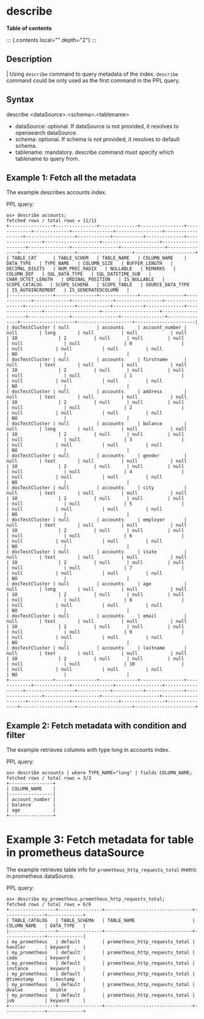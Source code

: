 # describe

**Table of contents**

::: {.contents local="" depth="2"}
:::

## Description

| Using `describe` command to query metadata of the index. `describe`
  command could be only used as the first command in the PPL query.

## Syntax

describe \<dataSource\>.\<schema\>.\<tablename\>

-   dataSource: optional. If dataSource is not provided, it resolves to
    opensearch dataSource.
-   schema: optional. If schema is not provided, it resolves to default
    schema.
-   tablename: mandatory. describe command must specify which tablename
    to query from.

## Example 1: Fetch all the metadata

The example describes accounts index.

PPL query:

    os> describe accounts;
    fetched rows / total rows = 11/11
    +----------------+---------------+--------------+----------------+-------------+-------------+---------------+-----------------+------------------+------------------+------------+-----------+--------------+-----------------+--------------------+---------------------+--------------------+---------------+-----------------+----------------+---------------+--------------------+--------------------+----------------------+
    | TABLE_CAT      | TABLE_SCHEM   | TABLE_NAME   | COLUMN_NAME    | DATA_TYPE   | TYPE_NAME   | COLUMN_SIZE   | BUFFER_LENGTH   | DECIMAL_DIGITS   | NUM_PREC_RADIX   | NULLABLE   | REMARKS   | COLUMN_DEF   | SQL_DATA_TYPE   | SQL_DATETIME_SUB   | CHAR_OCTET_LENGTH   | ORDINAL_POSITION   | IS_NULLABLE   | SCOPE_CATALOG   | SCOPE_SCHEMA   | SCOPE_TABLE   | SOURCE_DATA_TYPE   | IS_AUTOINCREMENT   | IS_GENERATEDCOLUMN   |
    |----------------+---------------+--------------+----------------+-------------+-------------+---------------+-----------------+------------------+------------------+------------+-----------+--------------+-----------------+--------------------+---------------------+--------------------+---------------+-----------------+----------------+---------------+--------------------+--------------------+----------------------|
    | docTestCluster | null          | accounts     | account_number | null        | long        | null          | null            | null             | 10               | 2          | null      | null         | null            | null               | null                | 0                  |               | null            | null           | null          | null               | NO                 |                      |
    | docTestCluster | null          | accounts     | firstname      | null        | text        | null          | null            | null             | 10               | 2          | null      | null         | null            | null               | null                | 1                  |               | null            | null           | null          | null               | NO                 |                      |
    | docTestCluster | null          | accounts     | address        | null        | text        | null          | null            | null             | 10               | 2          | null      | null         | null            | null               | null                | 2                  |               | null            | null           | null          | null               | NO                 |                      |
    | docTestCluster | null          | accounts     | balance        | null        | long        | null          | null            | null             | 10               | 2          | null      | null         | null            | null               | null                | 3                  |               | null            | null           | null          | null               | NO                 |                      |
    | docTestCluster | null          | accounts     | gender         | null        | text        | null          | null            | null             | 10               | 2          | null      | null         | null            | null               | null                | 4                  |               | null            | null           | null          | null               | NO                 |                      |
    | docTestCluster | null          | accounts     | city           | null        | text        | null          | null            | null             | 10               | 2          | null      | null         | null            | null               | null                | 5                  |               | null            | null           | null          | null               | NO                 |                      |
    | docTestCluster | null          | accounts     | employer       | null        | text        | null          | null            | null             | 10               | 2          | null      | null         | null            | null               | null                | 6                  |               | null            | null           | null          | null               | NO                 |                      |
    | docTestCluster | null          | accounts     | state          | null        | text        | null          | null            | null             | 10               | 2          | null      | null         | null            | null               | null                | 7                  |               | null            | null           | null          | null               | NO                 |                      |
    | docTestCluster | null          | accounts     | age            | null        | long        | null          | null            | null             | 10               | 2          | null      | null         | null            | null               | null                | 8                  |               | null            | null           | null          | null               | NO                 |                      |
    | docTestCluster | null          | accounts     | email          | null        | text        | null          | null            | null             | 10               | 2          | null      | null         | null            | null               | null                | 9                  |               | null            | null           | null          | null               | NO                 |                      |
    | docTestCluster | null          | accounts     | lastname       | null        | text        | null          | null            | null             | 10               | 2          | null      | null         | null            | null               | null                | 10                 |               | null            | null           | null          | null               | NO                 |                      |
    +----------------+---------------+--------------+----------------+-------------+-------------+---------------+-----------------+------------------+------------------+------------+-----------+--------------+-----------------+--------------------+---------------------+--------------------+---------------+-----------------+----------------+---------------+--------------------+--------------------+----------------------+

## Example 2: Fetch metadata with condition and filter

The example retrieves columns with type long in accounts index.

PPL query:

    os> describe accounts | where TYPE_NAME="long" | fields COLUMN_NAME;
    fetched rows / total rows = 3/3
    +----------------+
    | COLUMN_NAME    |
    |----------------|
    | account_number |
    | balance        |
    | age            |
    +----------------+

Example 3: Fetch metadata for table in prometheus dataSource
=========================================================

The example retrieves table info for `prometheus_http_requests_total`
metric in prometheus dataSource.

PPL query:

    os> describe my_prometheus.prometheus_http_requests_total;
    fetched rows / total rows = 6/6
    +-----------------+----------------+--------------------------------+---------------+-------------+
    | TABLE_CATALOG   | TABLE_SCHEMA   | TABLE_NAME                     | COLUMN_NAME   | DATA_TYPE   |
    |-----------------+----------------+--------------------------------+---------------+-------------|
    | my_prometheus   | default        | prometheus_http_requests_total | handler       | keyword     |
    | my_prometheus   | default        | prometheus_http_requests_total | code          | keyword     |
    | my_prometheus   | default        | prometheus_http_requests_total | instance      | keyword     |
    | my_prometheus   | default        | prometheus_http_requests_total | @timestamp    | timestamp   |
    | my_prometheus   | default        | prometheus_http_requests_total | @value        | double      |
    | my_prometheus   | default        | prometheus_http_requests_total | job           | keyword     |
    +-----------------+----------------+--------------------------------+---------------+-------------+
